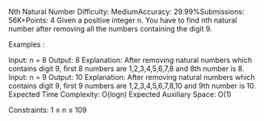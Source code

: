Nth Natural Number
Difficulty: MediumAccuracy: 29.99%Submissions: 56K+Points: 4
Given a positive integer n. You have to find nth natural number after removing all the numbers containing the digit 9.

Examples :

Input: n = 8
Output: 8
Explanation: After removing natural numbers which contains digit 9, first 8 numbers are 1,2,3,4,5,6,7,8 and 8th number is 8.
Input: n = 9
Output: 10
Explanation: After removing natural numbers which contains digit 9, first 9 numbers are 1,2,3,4,5,6,7,8,10 and 9th number is 10.
Expected Time Complexity: O(logn)
Expected Auxiliary Space: O(1)


Constraints:
1 ≤ n ≤ 109